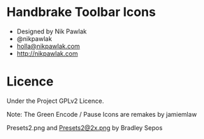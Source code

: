 # Handbrake Toolbar Icons
- Designed by Nik Pawlak
- @nikpawlak
- holla@nikpawlak.com
- http://nikpawlak.com

# Licence
Under the Project GPLv2 Licence.


Note: The Green Encode / Pause Icons are remakes by jamiemlaw

Presets2.png and Presets2@2x.png by Bradley Sepos

